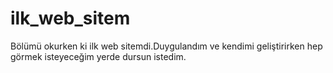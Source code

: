 # ilk_web_sitem
 Bölümü okurken ki ilk web sitemdi.Duygulandım ve kendimi geliştirirken hep görmek isteyeceğim yerde dursun istedim.
